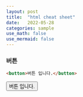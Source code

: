 ```yaml
---
layout: post
title:  "html cheat sheet"
date:   2022-05-28 
categories: sample
use_math: false
use_mermaid: false
---
```


### 버튼   
```html
<button>버튼 입니다.</button>
```

<button>버튼 입니다.</button>
